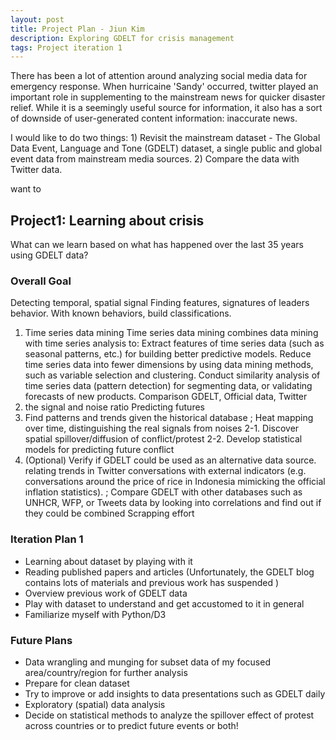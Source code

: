 ```yaml
---
layout: post
title: Project Plan - Jiun Kim
description: Exploring GDELT for crisis management
tags: Project iteration 1
---
```


There has been a lot of attention around analyzing social media data for emergency response. When hurricaine 'Sandy' occurred, twitter played an important role in supplementing to the mainstream news for quicker disaster relief. While it is a seemingly useful source for information, it also has a sort of downside of user-generated content information: inaccurate news. 

I would like to do two things: 1) Revisit the mainstream dataset - The Global Data Event, Language and Tone (GDELT) dataset, a single public and global event data from mainstream media sources. 2) Compare the data with Twitter data. 


want to  
## Project1: Learning about crisis ##
What can we learn based on what has happened over the last 35 years using GDELT data?

### Overall Goal ###
Detecting temporal, spatial signal
Finding features, signatures of leaders behavior. With known behaviors, build classifications. 

1. Time series data mining
Time series data mining combines data mining with time series analysis to:
Extract features of time series data (such as seasonal patterns, etc.) for building better predictive models.
Reduce time series data into fewer dimensions by using data mining methods, such as variable selection and clustering.
Conduct similarity analysis of time series data (pattern detection) for segmenting data, or validating forecasts of new products.
Comparison GDELT, Official data, Twitter
2. the signal and noise ratio
Predicting futures
1. Find patterns and trends given the historical database 
; Heat mapping over time, distinguishing the real signals from noises
2-1. Discover spatial spillover/diffusion of conflict/protest
2-2. Develop statistical models for predicting future conflict 
3. (Optional) Verify if GDELT could be used as an alternative data source. 
relating trends in Twitter conversations with external indicators (e.g. conversations around the price of rice in Indonesia mimicking the official inflation statistics).
; Compare GDELT with other databases such as UNHCR, WFP, or Tweets data by looking into correlations and find out if they could be combined 
Scrapping effort

### Iteration Plan 1 ###
* Learning about dataset by playing with it
* Reading published papers and articles
(Unfortunately, the GDELT blog contains lots of materials and previous work has suspended )
* Overview previous work of GDELT data
* Play with dataset to understand and get accustomed to it in general
* Familiarize myself with Python/D3
 
### Future Plans ###
* Data wrangling and munging for subset data of my focused area/country/region for further analysis
* Prepare for clean dataset
* Try to improve or add insights to data presentations such as GDELT daily
* Exploratory (spatial) data analysis
* Decide on statistical methods to analyze the spillover effect of protest across countries or to predict future events or both!
